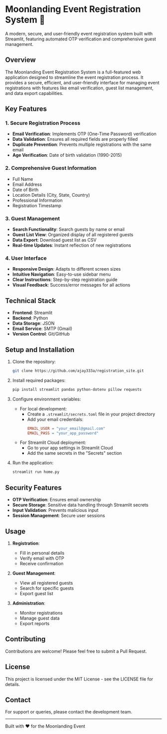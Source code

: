 # Moonlanding Event Registration System 🚀

A modern, secure, and user-friendly event registration system built with Streamlit, featuring automated OTP verification and comprehensive guest management.

## Overview

The Moonlanding Event Registration System is a full-featured web application designed to streamline the event registration process. It provides a secure, efficient, and user-friendly interface for managing event registrations with features like email verification, guest list management, and data export capabilities.

## Key Features

### 1. Secure Registration Process
- **Email Verification**: Implements OTP (One-Time Password) verification
- **Data Validation**: Ensures all required fields are properly filled
- **Duplicate Prevention**: Prevents multiple registrations with the same email
- **Age Verification**: Date of birth validation (1990-2015)

### 2. Comprehensive Guest Information
- Full Name
- Email Address
- Date of Birth
- Location Details (City, State, Country)
- Professional Information
- Registration Timestamp

### 3. Guest Management
- **Search Functionality**: Search guests by name or email
- **Guest List View**: Organized display of all registered guests
- **Data Export**: Download guest list as CSV
- **Real-time Updates**: Instant reflection of new registrations

### 4. User Interface
- **Responsive Design**: Adapts to different screen sizes
- **Intuitive Navigation**: Easy-to-use sidebar menu
- **Clear Instructions**: Step-by-step registration guide
- **Visual Feedback**: Success/error messages for all actions

## Technical Stack

- **Frontend**: Streamlit
- **Backend**: Python
- **Data Storage**: JSON
- **Email Service**: SMTP (Gmail)
- **Version Control**: Git/GitHub

## Setup and Installation

1. Clone the repository:
   ```bash
   git clone https://github.com/ajay333a/registration_site.git
   ```

2. Install required packages:
   ```bash
   pip install streamlit pandas python-dotenv pillow requests
   ```

3. Configure environment variables:
   - For local development:
     - Create a `.streamlit/secrets.toml` file in your project directory
     - Add your email credentials:
       ```toml
       EMAIL_USER = "your_email@gmail.com"
       EMAIL_PASS = "your_app_password"
       ```
   - For Streamlit Cloud deployment:
     - Go to your app settings in Streamlit Cloud
     - Add the same secrets in the "Secrets" section

4. Run the application:
   ```bash
   streamlit run home.py
   ```

## Security Features

- **OTP Verification**: Ensures email ownership
- **Secure Storage**: Sensitive data handling through Streamlit secrets
- **Input Validation**: Prevents malicious input
- **Session Management**: Secure user sessions

## Usage

1. **Registration**:
   - Fill in personal details
   - Verify email with OTP
   - Receive confirmation

2. **Guest Management**:
   - View all registered guests
   - Search for specific guests
   - Export guest list

3. **Administration**:
   - Monitor registrations
   - Manage guest data
   - Export reports

## Contributing

Contributions are welcome! Please feel free to submit a Pull Request.

## License

This project is licensed under the MIT License - see the LICENSE file for details.

## Contact

For support or queries, please contact the development team.

---

Built with ❤️ for the Moonlanding Event
